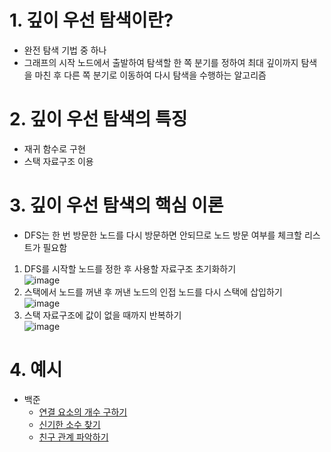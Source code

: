 # 1. 깊이 우선 탐색이란?
- 완전 탐색 기법 중 하나
- 그래프의 시작 노드에서 출발하여 탐색할 한 쪽 분기를 정하여 최대 깊이까지 탐색을 마친 후 다른 쪽 분기로 이동하여 다시 탐색을 수행하는 알고리즘
# 2. 깊이 우선 탐색의 특징
- 재귀 함수로 구현
- 스택 자료구조 이용
# 3. 깊이 우선 탐색의 핵심 이론
* DFS는 한 번 방문한 노드를 다시 방문하면 안되므로 노드 방문 여부를 체크할 리스트가 필요함
1. DFS를 시작할 노드를 정한 후 사용할 자료구조 초기화하기<br>
![image](https://user-images.githubusercontent.com/94173023/192180176-2390eca1-ddc2-4055-a857-8c5d7c5b6b34.png)
2. 스택에서 노드를 꺼낸 후 꺼낸 노드의 인접 노드를 다시 스택에 삽입하기<br>
![image](https://user-images.githubusercontent.com/94173023/192180438-d6e0f00c-7529-4b88-b253-ca7d8ea22f93.png)
3. 스택 자료구조에 값이 없을 때까지 반복하기<br>
![image](https://user-images.githubusercontent.com/94173023/192180542-7cd73bb2-647c-48f2-8ccd-36d7f1a9899b.png)
# 4. 예시
* 백준
    * [연결 요소의 개수 구하기](%EC%97%B0%EA%B2%B0%EC%9A%94%EC%86%8C%EC%9D%98%EA%B0%9C%EC%88%98.md)
    * [신기한 소수 찾기](%EC%8B%A0%EA%B8%B0%ED%95%9C%EC%86%8C%EC%88%98.md)
    * [친구 관계 파악하기](%EC%B9%9C%EA%B5%AC%EA%B4%80%EA%B3%84.md)